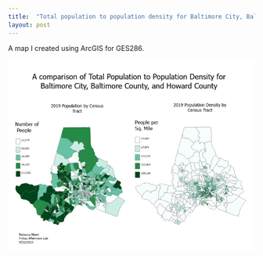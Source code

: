 ```yaml
---
title:  "Total population to population density for Baltimore City, Baltimore County, and Howard County"
layout: post
---
```

A map I created using ArcGIS for GES286.

![Map of Baltimore](/assets/GES_Map2_png.PNG)
